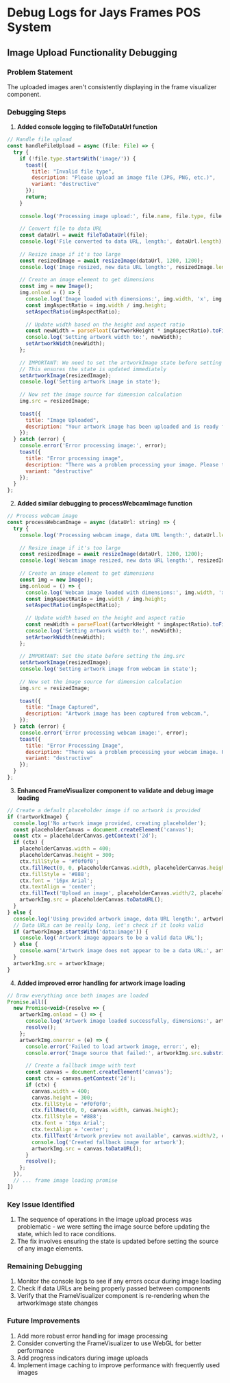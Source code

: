 # Debug Logs for Jays Frames POS System

## Image Upload Functionality Debugging

### Problem Statement
The uploaded images aren't consistently displaying in the frame visualizer component.

### Debugging Steps

1. **Added console logging to fileToDataUrl function**
```javascript
// Handle file upload
const handleFileUpload = async (file: File) => {
  try {
    if (!file.type.startsWith('image/')) {
      toast({
        title: "Invalid file type",
        description: "Please upload an image file (JPG, PNG, etc.)",
        variant: "destructive"
      });
      return;
    }
    
    console.log('Processing image upload:', file.name, file.type, file.size);
    
    // Convert file to data URL
    const dataUrl = await fileToDataUrl(file);
    console.log('File converted to data URL, length:', dataUrl.length);
    
    // Resize image if it's too large
    const resizedImage = await resizeImage(dataUrl, 1200, 1200);
    console.log('Image resized, new data URL length:', resizedImage.length);
    
    // Create an image element to get dimensions
    const img = new Image();
    img.onload = () => {
      console.log('Image loaded with dimensions:', img.width, 'x', img.height);
      const imgAspectRatio = img.width / img.height;
      setAspectRatio(imgAspectRatio);
      
      // Update width based on the height and aspect ratio
      const newWidth = parseFloat((artworkHeight * imgAspectRatio).toFixed(2));
      console.log('Setting artwork width to:', newWidth);
      setArtworkWidth(newWidth);
    };
    
    // IMPORTANT: We need to set the artworkImage state before setting the img.src
    // This ensures the state is updated immediately
    setArtworkImage(resizedImage);
    console.log('Setting artwork image in state');
    
    // Now set the image source for dimension calculation
    img.src = resizedImage;
    
    toast({
      title: "Image Uploaded",
      description: "Your artwork image has been uploaded and is ready for framing."
    });
  } catch (error) {
    console.error('Error processing image:', error);
    toast({
      title: "Error processing image",
      description: "There was a problem processing your image. Please try again.",
      variant: "destructive"
    });
  }
};
```

2. **Added similar debugging to processWebcamImage function**
```javascript
// Process webcam image
const processWebcamImage = async (dataUrl: string) => {
  try {
    console.log('Processing webcam image, data URL length:', dataUrl.length);
    
    // Resize image if it's too large
    const resizedImage = await resizeImage(dataUrl, 1200, 1200);
    console.log('Webcam image resized, new data URL length:', resizedImage.length);
    
    // Create an image element to get dimensions
    const img = new Image();
    img.onload = () => {
      console.log('Webcam image loaded with dimensions:', img.width, 'x', img.height);
      const imgAspectRatio = img.width / img.height;
      setAspectRatio(imgAspectRatio);
      
      // Update width based on the height and aspect ratio
      const newWidth = parseFloat((artworkHeight * imgAspectRatio).toFixed(2));
      console.log('Setting artwork width to:', newWidth);
      setArtworkWidth(newWidth);
    };
    
    // IMPORTANT: Set the state before setting the img.src
    setArtworkImage(resizedImage);
    console.log('Setting artwork image from webcam in state');
    
    // Now set the image source for dimension calculation
    img.src = resizedImage;
    
    toast({
      title: "Image Captured",
      description: "Artwork image has been captured from webcam.",
    });
  } catch (error) {
    console.error('Error processing webcam image:', error);
    toast({
      title: "Error Processing Image",
      description: "There was a problem processing your webcam image. Please try again.",
      variant: "destructive"
    });
  }
};
```

3. **Enhanced FrameVisualizer component to validate and debug image loading**
```javascript
// Create a default placeholder image if no artwork is provided
if (!artworkImage) {
  console.log('No artwork image provided, creating placeholder');
  const placeholderCanvas = document.createElement('canvas');
  const ctx = placeholderCanvas.getContext('2d');
  if (ctx) {
    placeholderCanvas.width = 400;
    placeholderCanvas.height = 300;
    ctx.fillStyle = '#f0f0f0';
    ctx.fillRect(0, 0, placeholderCanvas.width, placeholderCanvas.height);
    ctx.fillStyle = '#888';
    ctx.font = '16px Arial';
    ctx.textAlign = 'center';
    ctx.fillText('Upload an image', placeholderCanvas.width/2, placeholderCanvas.height/2);
    artworkImg.src = placeholderCanvas.toDataURL();
  }
} else {
  console.log('Using provided artwork image, data URL length:', artworkImage.length);
  // Data URLs can be really long, let's check if it looks valid
  if (artworkImage.startsWith('data:image')) {
    console.log('Artwork image appears to be a valid data URL');
  } else {
    console.warn('Artwork image does not appear to be a data URL:', artworkImage.substring(0, 50) + '...');
  }
  artworkImg.src = artworkImage;
}
```

4. **Added improved error handling for artwork image loading**
```javascript
// Draw everything once both images are loaded
Promise.all([
  new Promise<void>(resolve => {
    artworkImg.onload = () => {
      console.log('Artwork image loaded successfully, dimensions:', artworkImg.width, 'x', artworkImg.height);
      resolve();
    };
    artworkImg.onerror = (e) => {
      console.error('Failed to load artwork image, error:', e);
      console.error('Image source that failed:', artworkImg.src.substring(0, 50) + '...');
      
      // Create a fallback image with text
      const canvas = document.createElement('canvas');
      const ctx = canvas.getContext('2d');
      if (ctx) {
        canvas.width = 400;
        canvas.height = 300;
        ctx.fillStyle = '#f0f0f0';
        ctx.fillRect(0, 0, canvas.width, canvas.height);
        ctx.fillStyle = '#888';
        ctx.font = '16px Arial';
        ctx.textAlign = 'center';
        ctx.fillText('Artwork preview not available', canvas.width/2, canvas.height/2);
        console.log('Created fallback image for artwork');
        artworkImg.src = canvas.toDataURL();
      }
      resolve();
    };
  }),
  // ... frame image loading promise
])
```

### Key Issue Identified
1. The sequence of operations in the image upload process was problematic - we were setting the image source before updating the state, which led to race conditions.
2. The fix involves ensuring the state is updated before setting the source of any image elements.

### Remaining Debugging
1. Monitor the console logs to see if any errors occur during image loading
2. Check if data URLs are being properly passed between components
3. Verify that the FrameVisualizer component is re-rendering when the artworkImage state changes

### Future Improvements
1. Add more robust error handling for image processing
2. Consider converting the FrameVisualizer to use WebGL for better performance
3. Add progress indicators during image uploads
4. Implement image caching to improve performance with frequently used images